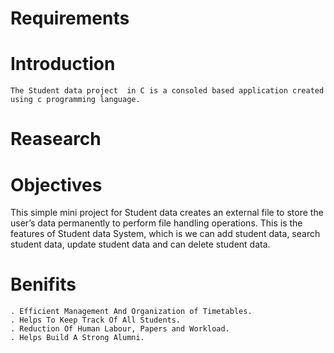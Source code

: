 # Requirements


#    Introduction
    The Student data project  in C is a consoled based application created using c programming language.
   

#    Reasearch

#      Objectives

   This simple mini project for Student data  creates an external file to store the user’s data permanently to perform file handling operations. 
   This is the features of Student data System, which is we can add student data, search student data, update student data and can delete student data.
   
#      Benifits

    . Efficient Management And Organization of Timetables.
    . Helps To Keep Track Of All Students.
    . Reduction Of Human Labour, Papers and Workload.
    . Helps Build A Strong Alumni.
   
   


